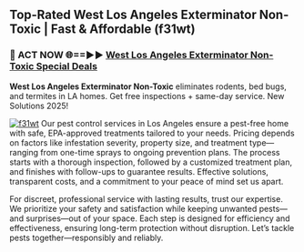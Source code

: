 ## Top-Rated West Los Angeles Exterminator Non-Toxic | Fast & Affordable (f31wt)

<h3>🐜 ACT NOW 🌐==►► <a href="https://tinyurl.com/yc7vsfwc" rel="nofollow">West Los Angeles Exterminator Non-Toxic Special Deals</a></h3>

**West Los Angeles Exterminator Non-Toxic** eliminates rodents, bed bugs, and termites in LA homes. Get free inspections + same-day service. New Solutions 2025!

[![f31wt](https://i.imgur.com/1VzRXn8.jpeg)](https://tinyurl.com/yc7vsfwc)
Our pest control services in Los Angeles ensure a pest-free home with safe, EPA-approved treatments tailored to your needs. Pricing depends on factors like infestation severity, property size, and treatment type—ranging from one-time sprays to ongoing prevention plans. The process starts with a thorough inspection, followed by a customized treatment plan, and finishes with follow-ups to guarantee results. Effective solutions, transparent costs, and a commitment to your peace of mind set us apart.  

For discreet, professional service with lasting results, trust our expertise. We prioritize your safety and satisfaction while keeping unwanted pests—and surprises—out of your space. Each step is designed for efficiency and effectiveness, ensuring long-term protection without disruption. Let’s tackle pests together—responsibly and reliably.
